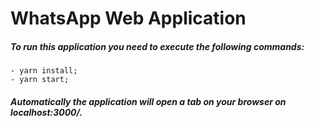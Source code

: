 # WhatsApp Web Application

##### To run this application you need to execute the following commands: 
    - yarn install;
    - yarn start;


##### Automatically the application will open a tab on your browser on localhost:3000/.
